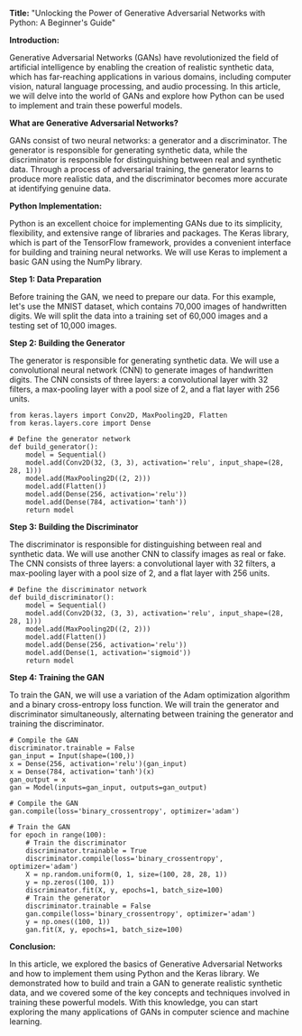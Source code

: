 **Title:** "Unlocking the Power of Generative Adversarial Networks with Python: A Beginner's Guide"

**Introduction:**

Generative Adversarial Networks (GANs) have revolutionized the field of artificial intelligence by enabling the creation of realistic synthetic data, which has far-reaching applications in various domains, including computer vision, natural language processing, and audio processing. In this article, we will delve into the world of GANs and explore how Python can be used to implement and train these powerful models.

**What are Generative Adversarial Networks?**

GANs consist of two neural networks: a generator and a discriminator. The generator is responsible for generating synthetic data, while the discriminator is responsible for distinguishing between real and synthetic data. Through a process of adversarial training, the generator learns to produce more realistic data, and the discriminator becomes more accurate at identifying genuine data.

**Python Implementation:**

Python is an excellent choice for implementing GANs due to its simplicity, flexibility, and extensive range of libraries and packages. The Keras library, which is part of the TensorFlow framework, provides a convenient interface for building and training neural networks. We will use Keras to implement a basic GAN using the NumPy library.

**Step 1: Data Preparation**

Before training the GAN, we need to prepare our data. For this example, let's use the MNIST dataset, which contains 70,000 images of handwritten digits. We will split the data into a training set of 60,000 images and a testing set of 10,000 images.

**Step 2: Building the Generator**

The generator is responsible for generating synthetic data. We will use a convolutional neural network (CNN) to generate images of handwritten digits. The CNN consists of three layers: a convolutional layer with 32 filters, a max-pooling layer with a pool size of 2, and a flat layer with 256 units.

```
from keras.layers import Conv2D, MaxPooling2D, Flatten
from keras.layers.core import Dense

# Define the generator network
def build_generator():
    model = Sequential()
    model.add(Conv2D(32, (3, 3), activation='relu', input_shape=(28, 28, 1)))
    model.add(MaxPooling2D((2, 2)))
    model.add(Flatten())
    model.add(Dense(256, activation='relu'))
    model.add(Dense(784, activation='tanh'))
    return model
```

**Step 3: Building the Discriminator**

The discriminator is responsible for distinguishing between real and synthetic data. We will use another CNN to classify images as real or fake. The CNN consists of three layers: a convolutional layer with 32 filters, a max-pooling layer with a pool size of 2, and a flat layer with 256 units.

```
# Define the discriminator network
def build_discriminator():
    model = Sequential()
    model.add(Conv2D(32, (3, 3), activation='relu', input_shape=(28, 28, 1)))
    model.add(MaxPooling2D((2, 2)))
    model.add(Flatten())
    model.add(Dense(256, activation='relu'))
    model.add(Dense(1, activation='sigmoid'))
    return model
```

**Step 4: Training the GAN**

To train the GAN, we will use a variation of the Adam optimization algorithm and a binary cross-entropy loss function. We will train the generator and discriminator simultaneously, alternating between training the generator and training the discriminator.

```
# Compile the GAN
discriminator.trainable = False
gan_input = Input(shape=(100,))
x = Dense(256, activation='relu')(gan_input)
x = Dense(784, activation='tanh')(x)
gan_output = x
gan = Model(inputs=gan_input, outputs=gan_output)

# Compile the GAN
gan.compile(loss='binary_crossentropy', optimizer='adam')

# Train the GAN
for epoch in range(100):
    # Train the discriminator
    discriminator.trainable = True
    discriminator.compile(loss='binary_crossentropy', optimizer='adam')
    X = np.random.uniform(0, 1, size=(100, 28, 28, 1))
    y = np.zeros((100, 1))
    discriminator.fit(X, y, epochs=1, batch_size=100)
    # Train the generator
    discriminator.trainable = False
    gan.compile(loss='binary_crossentropy', optimizer='adam')
    y = np.ones((100, 1))
    gan.fit(X, y, epochs=1, batch_size=100)
```

**Conclusion:**

In this article, we explored the basics of Generative Adversarial Networks and how to implement them using Python and the Keras library. We demonstrated how to build and train a GAN to generate realistic synthetic data, and we covered some of the key concepts and techniques involved in training these powerful models. With this knowledge, you can start exploring the many applications of GANs in computer science and machine learning.